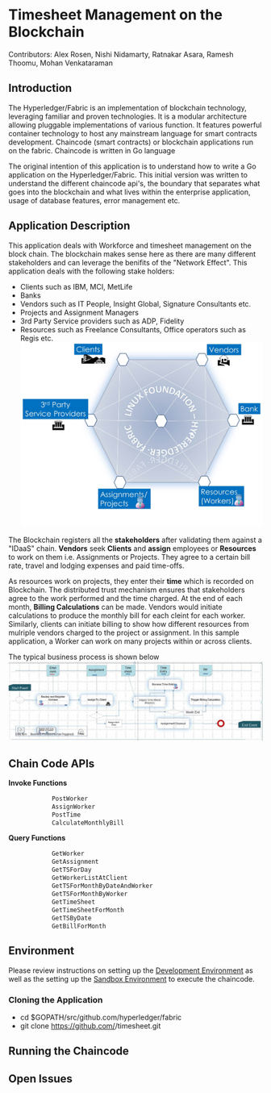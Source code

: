 # Timesheet Management on the Blockchain
Contributors: Alex Rosen, Nishi Nidamarty, Ratnakar Asara, Ramesh Thoomu, Mohan Venkataraman
## Introduction
The Hyperledger/Fabric is an implementation of blockchain technology, leveraging familiar and proven technologies. It is a modular architecture allowing pluggable implementations of various function. It features powerful container technology to host any mainstream language for smart contracts development. Chaincode (smart contracts) or blockchain applications run on the fabric. Chaincode is written in Go language

The original intention of this application is to understand how to write a Go application on the Hyperledger/Fabric. This initial version was written to understand the different chaincode api's, the boundary that separates what goes into the blockchain and what lives within the enterprise application, usage of database features, error management etc.

## Application Description

This application deals with Workforce and timesheet management on the block chain. The blockchain makes sense here as there are many different stakeholders and can leverage the benifits of the "Network Effect". This application deals with the following stake holders:

* Clients such as IBM, MCI, MetLife
* Banks
* Vendors such as IT People, Insight Global, Signature Consultants etc.
* Projects and Assignment Managers
* 3rd Party Service providers such as ADP, Fidelity
* Resources such as Freelance Consultants, Office operators such as Regis etc.
![The Timesheet Blockchain](ts_pic1.jpg)

The Blockchain registers all the **stakeholders** after validating them against a "IDaaS" chain. **Vendors** seek **Clients** and **assign** employees or **Resources** to work on them i.e. Assignments or Projects. They agree to a certain bill rate, travel and lodging expenses and paid time-offs. 

As resources work on projects, they enter their **time** which is recorded on Blockchain. The distributed trust mechanism ensures that stakeholders agree to the work performed and the time charged. At the end of each month, **Billing Calculations** can be made. Vendors would initiate calculations to produce the monthly bill for each cleint for each worker. Similarly, clients can initiate billing to show how different resources from mulriple vendors charged to the project or assignment. In this sample application, a Worker can work on many projects within or across clients.

The typical business process is shown below
![Business Process](SNAG-005.jpg)

## Chain Code APIs
**Invoke Functions**

                PostWorker
                AssignWorker
                PostTime
                CalculateMonthlyBill

**Query Functions**


                GetWorker
                GetAssignment
                GetTSForDay
                GetWorkerListAtClient
                GetTSForMonthByDateAndWorker
                GetTSForMonthByWorker
                GetTimeSheet
                GetTimeSheetForMonth
                GetTSByDate
                GetBillForMonth
## Environment

Please review instructions on setting up the [Development Environment](https://github.com/hyperledger/fabric/blob/master/docs/dev-setup/devnet-setup.md) as well as the setting up the [Sandbox Environment](https://github.com/hyperledger/fabric/blob/master/docs/API/SandboxSetup.md) to execute the chaincode.

### Cloning the Application
 * cd $GOPATH/src/github.com/hyperledger/fabric
 * git clone https://github.com/<user-name>/timesheet.git

## Running the Chaincode
## Open Issues
